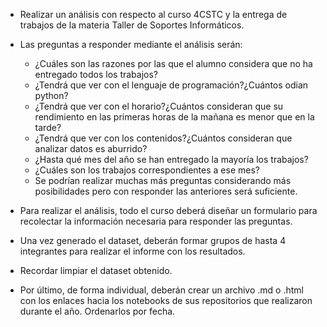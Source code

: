 - Realizar un análisis con respecto al curso 4CSTC y la entrega de trabajos de 
la materia Taller de Soportes Informáticos.

- Las preguntas a responder mediante el análisis serán:
  - ¿Cuáles son las razones por las que el alumno considera que no ha entregado todos los trabajos?
  - ¿Tendrá que ver con el lenguaje de programación?¿Cuántos odian python?
  - ¿Tendrá que ver con el horario?¿Cuántos consideran que su rendimiento en las primeras
    horas de la mañana es menor que en la tarde?
  - ¿Tendrá que ver con los contenidos?¿Cuántos consideran que analizar datos es aburrido?
  - ¿Hasta qué mes del año se han entregado la mayoría los trabajos?
  - ¿Cuáles son los trabajos correspondientes a ese mes?
  - Se podrían realizar muchas más preguntas considerando más posibilidades
    pero con responder las anteriores será suficiente.
  
- Para realizar el análisis, todo el curso deberá diseñar un formulario para recolectar
  la información necesaria para responder las preguntas.
- Una vez generado el dataset, deberán formar grupos de hasta 4 integrantes para realizar
  el informe con los resultados.
- Recordar limpiar el dataset obtenido.

- Por último, de forma individual, deberán crear un archivo .md o .html con los enlaces 
hacia los notebooks de sus repositorios que realizaron durante el año. Ordenarlos por fecha.
